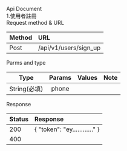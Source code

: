 Api Document  
1.使用者註冊  
  Request method & URL
  
  Method        | URL
  --------------|:-----
  Post    | /api/v1/users/sign_up    
  
  Parms and type

  Type           | Params  | Values | Note
  --------------|:-----:|-----:| ----
  String(必填)    | phone |   |  
  
  Response
  
  Status           | Response
  --------------|:-----
  200    | { "token": "ey…………" }
  400    |
 
